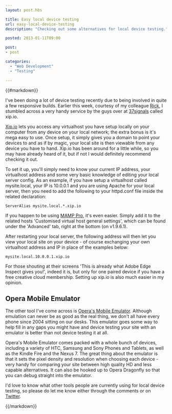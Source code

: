 ```yaml
---
layout: post.hbs

title: Easy local device testing
url: easy-local-device-testing
description: "Checking out some alternatives for local device testing."

posted: 2013-01-11T09:00

post:
- post

categories:
  - "Web Development"
  - "Testing"

---
```


{{#markdown}}

I've been doing a lot of device testing recently due to being involved in quite a few responsive builds. Earlier this week, courtesy of my colleague [Rick](https://twitter.com/ryck), I stumbled across a very handy service by the guys over at [37signals](http://37signals.com/) called xip.io.

[Xip.io](http://xip.io/) lets you access any virtualhost you have setup locally on your computer from any device on your local network; the extra bonus is it's mega easy to use. Once setup, it simply gives you a domain to point your devices to and as if by magic, your local site is then viewable from any device you have to hand.  Xip.io has been around for a little while, so you may have already heard of it, but if not I would definitely recommend checking it out.

To set it up, you'll simply need to know your current IP address, your virtualhost address and some very basic knowledge of editing your local server config.  As an example, if you have setup a virtualhost called mysite.local, your IP is 10.0.0.1 and you are using Apache for your local server, then you need to add the following to your httpd.conf file inside the related <VirtualHost> declaration:

	ServerAlias mysite.local.*.xip.io

If you happen to be using [MAMP Pro](http://www.mamp.info/en/mamp-pro/index.html), it's even easier. Simply add it to the related hosts 'Customised virtual host general settings', which can be found under the 'Advanced' tab, right at the bottom (on v1.9.6.1).

After restarting your local server, the following address will then let you view your local site on your device - of course exchanging your own virtualhost address and IP in place of the examples below:

	mysite.local.10.0.0.1.xip.io

For those shouting at their screens 'This is already what Adobe Edge Inspect gives you!', indeed it is, but only for one paired device if you have a free creative cloud membership. Setting up xip.io is also much easier in my opinion.

## Opera Mobile Emulator

The other tool I've come across is [Opera's Mobile Emulator](http://www.opera.com/developer/tools/mobile/). Although emulation can never be as good as the real thing, we don't all have every phone since 2004 sitting on our desks. This emulator goes some way to help fill in any gaps you might have and device testing your site with an emulator is better than not device testing it at all.

Opera's Mobile Emulator comes packed with a whole bunch of devices, including a variety of HTC, Samsung and Sony Phones and Tablets, as well as the Kindle Fire and the Nexus 7. The great thing about the emulator is that it sets the pixel density and resolution when choosing each device - very handy for comparing your site between high quality HD and less capable alternatives. It can also be hooked up to Opera Dragonfly so that you can debug straight into the emulator.

I'd love to know what other tools people are currently using for local device testing, so please do let me know either through the comments or on [Twitter](https://twitter.com/AshNolan_).

{{/markdown}}